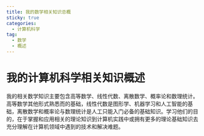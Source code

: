 ```yaml
---
title: 我的数学相关知识总概
sticky: true
categories:
  - 计算机科学
tag:
  - 数学
  - 概述
---
```


# 我的计算机科学相关知识概述

我的相关数学知识主要包含高等数学、线性代数、离散数学、概率论和数理统计。高等数学其他形式熟悉而的基础，线性代数是图形学、机器学习和人工智能的基础，离散数学和概率论与数理统计是人工只能入门必备的基础知识。学习他们的目的，在于掌握和应用相关的理论知识到计算机实践中或拥有更多的理论基础知识去充分理解在计算机领域中遇到的技术和解决难题。